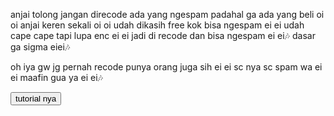 anjai tolong jangan direcode ada yang ngespam padahal ga ada yang beli oi oi anjai keren sekali oi oi udah dikasih free kok bisa ngespam ei ei udah cape cape tapi lupa enc ei ei jadi di recode dan bisa ngespam ei ei🎶
dasar ga sigma eiei🎶


oh iya gw jg pernah recode punya orang juga sih ei ei sc nya sc spam wa ei ei maafin gua ya ei ei🎶



<a href="https://github.com/satu-persen/deface-jso/blob/main/tutor.md">
      <button> tutorial nya </button>
</a>
